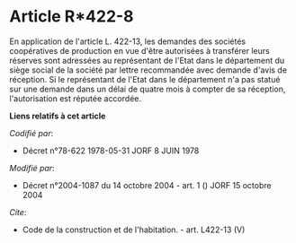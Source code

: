 # Article R*422-8

En application de l'article L. 422-13, les demandes des sociétés coopératives de production en vue d'être autorisées à
transférer leurs réserves sont adressées au représentant de l'Etat dans le département du siège social de la société par
lettre recommandée avec demande d'avis de réception. Si le représentant de l'Etat dans le département n'a pas statué sur une
demande dans un délai de quatre mois à compter de sa réception, l'autorisation est réputée accordée.

**Liens relatifs à cet article**

_Codifié par_:

  - Décret n°78-622 1978-05-31 JORF 8 JUIN 1978

_Modifié par_:

  - Décret n°2004-1087 du 14 octobre 2004 - art. 1 () JORF 15 octobre 2004

_Cite_:

  - Code de la construction et de l'habitation. - art. L422-13 (V)
